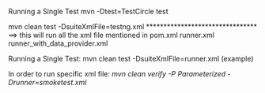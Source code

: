 Running a Single Test
    mvn -Dtest=TestCircle test
    
    
mvn clean test -DsuiteXmlFile=testng.xml ********************************
    ==> this will run all the xml file mentioned in pom.xml
        <suiteXmlFiles>
           <suiteXmlFile>runner.xml</suiteXmlFile>
           <suiteXmlFile>runner_with_data_provider.xml</suiteXmlFile>
        </suiteXmlFiles>

Running a Single Test:
mvn clean test -DsuiteXmlFile=runner.xml    (example)

In order to run specific xml file: *mvn clean verify -P Parameterized -Drunner=smoketest.xml*
